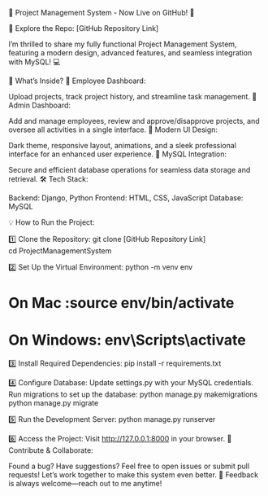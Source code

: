 🚀 Project Management System - Now Live on GitHub! 🚀

🔗 Explore the Repo: [GitHub Repository Link]

I’m thrilled to share my fully functional Project Management System, featuring a modern design, advanced features, and seamless integration with MySQL! 💻

🌟 What’s Inside?
📌 Employee Dashboard:

Upload projects, track project history, and streamline task management.
📌 Admin Dashboard:

Add and manage employees, review and approve/disapprove projects, and oversee all activities in a single interface.
📌 Modern UI Design:

Dark theme, responsive layout, animations, and a sleek professional interface for an enhanced user experience.
📌 MySQL Integration:

Secure and efficient database operations for seamless data storage and retrieval.
🛠️ Tech Stack:

Backend: Django, Python
Frontend: HTML, CSS, JavaScript
Database: MySQL

💡 How to Run the Project:

1️⃣ Clone the Repository:
git clone [GitHub Repository Link]  
cd ProjectManagementSystem 

2️⃣ Set Up the Virtual Environment:
python -m venv env  

# On Mac :source env/bin/activate 
# On Windows: env\Scripts\activate  

3️⃣ Install Required Dependencies:
pip install -r requirements.txt  

4️⃣ Configure Database:
Update settings.py with your MySQL credentials.
Run migrations to set up the database:
python manage.py makemigrations  
python manage.py migrate  

5️⃣ Run the Development Server:
python manage.py runserver  

6️⃣ Access the Project:
Visit http://127.0.0.1:8000 in your browser.
🌟 Contribute & Collaborate:

Found a bug? Have suggestions? Feel free to open issues or submit pull requests!
Let’s work together to make this system even better.
📩 Feedback is always welcome—reach out to me anytime!
